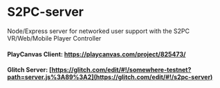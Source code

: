 # S2PC-server
Node/Express server for networked user support with the S2PC VR/Web/Mobile Player Controller

#### PlayCanvas Client: https://playcanvas.com/project/825473/
#### Glitch Server: [https://glitch.com/edit/#!/somewhere-testnet?path=server.js%3A89%3A2](https://glitch.com/edit/#!/s2pc-server)
